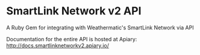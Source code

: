 SmartLink Network v2 API
================

A Ruby Gem for integrating with Weathermatic's SmartLink Network via API

Documentation for the entire API is hosted at Apiary: http://docs.smartlinknetworkv2.apiary.io/
